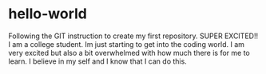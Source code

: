 # hello-world
Following the GIT instruction to create my first repository. SUPER EXCITED!!
I am a college student. Im just starting to get into the coding world. I am very excited but also a bit overwhelmed with how much there is 
for me to learn. I believe in my self and I know that I can do this. 
